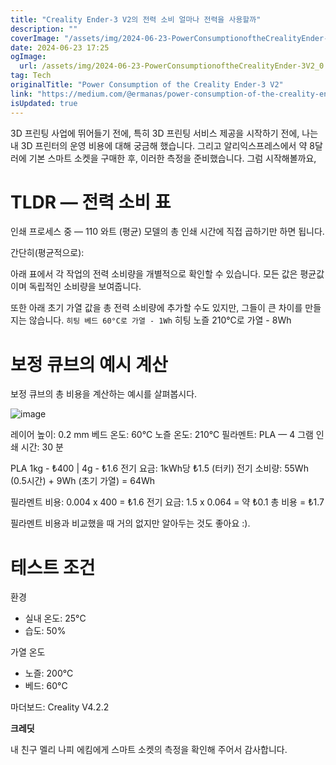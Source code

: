 ```yaml
---
title: "Creality Ender-3 V2의 전력 소비 얼마나 전력을 사용할까"
description: ""
coverImage: "/assets/img/2024-06-23-PowerConsumptionoftheCrealityEnder-3V2_0.png"
date: 2024-06-23 17:25
ogImage:
  url: /assets/img/2024-06-23-PowerConsumptionoftheCrealityEnder-3V2_0.png
tag: Tech
originalTitle: "Power Consumption of the Creality Ender-3 V2"
link: "https://medium.com/@ermanas/power-consumption-of-the-creality-ender-3-v2-eb946d9fbbd3"
isUpdated: true
---
```


3D 프린팅 사업에 뛰어들기 전에, 특히 3D 프린팅 서비스 제공을 시작하기 전에, 나는 내 3D 프린터의 운영 비용에 대해 궁금해 했습니다. 그리고 알리익스프레스에서 약 8달러에 기본 스마트 소켓을 구매한 후, 이러한 측정을 준비했습니다. 그럼 시작해볼까요,

# TLDR — 전력 소비 표

인쇄 프로세스 중 — 110 와트 (평균)
모델의 총 인쇄 시간에 직접 곱하기만 하면 됩니다.

간단히(평균적으로):

<!-- cozy-coder - 수평 -->

<ins class="adsbygoogle"
     style="display:block"
     data-ad-client="ca-pub-4877378276818686"
     data-ad-slot="1107185301"
     data-ad-format="auto"
     data-full-width-responsive="true"></ins>

<script>
     (adsbygoogle = window.adsbygoogle || []).push({});
</script>

아래 표에서 각 작업의 전력 소비량을 개별적으로 확인할 수 있습니다. 모든 값은 평균값이며 독립적인 소비량을 보여줍니다.

또한 아래 초기 가열 값을 총 전력 소비량에 추가할 수도 있지만, 그들이 큰 차이를 만들지는 않습니다.
`히팅 베드 60°C로 가열 - 1Wh` 히팅 노즐 210°C로 가열 - 8Wh

<!-- cozy-coder - 수평 -->

<ins class="adsbygoogle"
     style="display:block"
     data-ad-client="ca-pub-4877378276818686"
     data-ad-slot="1107185301"
     data-ad-format="auto"
     data-full-width-responsive="true"></ins>

<script>
     (adsbygoogle = window.adsbygoogle || []).push({});
</script>

# 보정 큐브의 예시 계산

보정 큐브의 총 비용을 계산하는 예시를 살펴봅시다.

![image](/assets/img/2024-06-23-PowerConsumptionoftheCrealityEnder-3V2_2.png)

레이어 높이: 0.2 mm
베드 온도: 60°C
노즐 온도: 210°C
필라멘트: PLA — 4 그램
인쇄 시간: 30 분

<!-- cozy-coder - 수평 -->

<ins class="adsbygoogle"
     style="display:block"
     data-ad-client="ca-pub-4877378276818686"
     data-ad-slot="1107185301"
     data-ad-format="auto"
     data-full-width-responsive="true"></ins>

<script>
     (adsbygoogle = window.adsbygoogle || []).push({});
</script>

PLA 1kg - ₺400 | 4g - ₺1.6
전기 요금: 1kWh당 ₺1.5 (터키)
전기 소비량: 55Wh (0.5시간) + 9Wh (초기 가열) = 64Wh

필라멘트 비용: 0.004 x 400 = ₺1.6
전기 요금: 1.5 x 0.064 = 약 ₺0.1
총 비용 = ₺1.7

필라멘트 비용과 비교했을 때 거의 없지만 알아두는 것도 좋아요 :).

# 테스트 조건

<!-- cozy-coder - 수평 -->

<ins class="adsbygoogle"
     style="display:block"
     data-ad-client="ca-pub-4877378276818686"
     data-ad-slot="1107185301"
     data-ad-format="auto"
     data-full-width-responsive="true"></ins>

<script>
     (adsbygoogle = window.adsbygoogle || []).push({});
</script>

환경

- 실내 온도: 25°C
- 습도: 50%

가열 온도

- 노즐: 200°C
- 베드: 60°C

마더보드: Creality V4.2.2

**크레딧**

<!-- cozy-coder - 수평 -->

<ins class="adsbygoogle"
     style="display:block"
     data-ad-client="ca-pub-4877378276818686"
     data-ad-slot="1107185301"
     data-ad-format="auto"
     data-full-width-responsive="true"></ins>

<script>
     (adsbygoogle = window.adsbygoogle || []).push({});
</script>

내 친구 멜리 나피 에킴에게 스마트 소켓의 측정을 확인해 주어서 감사합니다.

